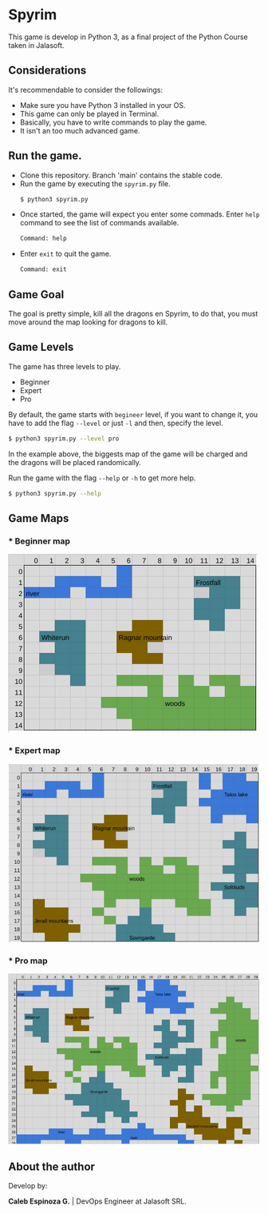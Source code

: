 # Spyrim

This game is develop in Python 3, as a final project of the Python Course taken in Jalasoft.

## Considerations
It's recommendable to consider the followings:
* Make sure you have Python 3 installed in your OS.
* This game can only be played in Terminal.
* Basically, you have to write commands to play the game.
* It isn't an too much advanced game.

## Run the game.
* Clone this repository. Branch 'main' contains the stable code.
* Run the game by executing the `spyrim.py` file.
  ```bash
  $ python3 spyrim.py
  ```
* Once started, the game will expect you enter some commads. Enter `help` command to see the list of commands available.
  ```bash
  Command: help
  ```
* Enter `exit` to quit the game.
  ```bash
  Command: exit
  ```
## Game Goal
The goal is pretty simple, kill all the dragons en Spyrim, to do that, you must move around the map looking for dragons to kill.

## Game Levels
The game has three levels to play.
* Beginner
* Expert
* Pro

By default, the game starts with `begineer` level, if you want to change it, you have to add the flag `--level` or just `-l` and then, specify the level.
```bash
$ python3 spyrim.py --level pro
```
In the example above, the biggests map of the game will be charged and the dragons will be placed randomically.

Run the game with the flag `--help` or `-h` to get more help.
```bash
$ python3 spyrim.py --help
```
## Game Maps
### * Beginner map
  ![Begineer Map](./img/begineer_map.png)
### * Expert map
  ![Expert Map](./img/expert_map.png)
### * Pro map
  ![Pro Map](./img/pro_map.png)

## About the author
Develop by:

**Caleb Espinoza G.** | DevOps Engineer at Jalasoft SRL.
